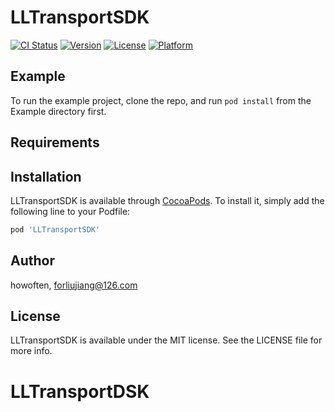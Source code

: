 # LLTransportSDK

[![CI Status](https://img.shields.io/travis/howoften/LLTransportSDK.svg?style=flat)](https://travis-ci.org/howoften/LLTransportSDK)
[![Version](https://img.shields.io/cocoapods/v/LLTransportSDK.svg?style=flat)](https://cocoapods.org/pods/LLTransportSDK)
[![License](https://img.shields.io/cocoapods/l/LLTransportSDK.svg?style=flat)](https://cocoapods.org/pods/LLTransportSDK)
[![Platform](https://img.shields.io/cocoapods/p/LLTransportSDK.svg?style=flat)](https://cocoapods.org/pods/LLTransportSDK)

## Example

To run the example project, clone the repo, and run `pod install` from the Example directory first.

## Requirements

## Installation

LLTransportSDK is available through [CocoaPods](https://cocoapods.org). To install
it, simply add the following line to your Podfile:

```ruby
pod 'LLTransportSDK'
```

## Author

howoften, forliujiang@126.com

## License

LLTransportSDK is available under the MIT license. See the LICENSE file for more info.
# LLTransportDSK
